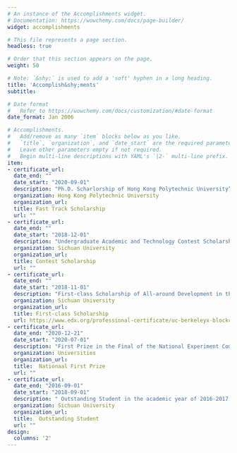 ```yaml
---
# An instance of the Accomplishments widget.
# Documentation: https://wowchemy.com/docs/page-builder/
widget: accomplishments

# This file represents a page section.
headless: true

# Order that this section appears on the page.
weight: 50

# Note: `&shy;` is used to add a 'soft' hyphen in a long heading.
title: 'Accomplish&shy;ments'
subtitle:

# Date format
#   Refer to https://wowchemy.com/docs/customization/#date-format
date_format: Jan 2006

# Accomplishments.
#   Add/remove as many `item` blocks below as you like.
#   `title`, `organization`, and `date_start` are the required parameters.
#   Leave other parameters empty if not required.
#   Begin multi-line descriptions with YAML's `|2-` multi-line prefix.
item:
- certificate_url:
  date_end: ""
  date_start: "2020-09-01"
  description: "Ph.D. Scharlorship of Hong Kong Polytechnic University”"
  organization: Hong Kong Polytechnic University
  organization_url:
  title: Fast Track Scholarship
  url: ""
- certificate_url:
  date_end: ""
  date_start: "2018-12-01"
  description: "Undergraduate Academic and Technology Contest Scholarship of “National CHENGDA CUP”"
  organization: Sichuan University
  organization_url:
  title: Contest Scholarship
  url: ""
- certificate_url:
  date_end: ""
  date_start: "2018-11-01"
  description: "First-class Scholarship of All-around Development in the academic year of 2017-2018, Sichuan University"
  organization: Sichuan University
  organization_url:
  title: First-class Scholarship
  url: https://www.edx.org/professional-certificate/uc-berkeleyx-blockchain-fundamentals
- certificate_url:
  date_end: "2020-12-21"
  date_start: "2020-07-01"
  description: "First Prize in the Final of the National Experiment Competition of Chemical Engineering for College Students"
  organization: Universities
  organization_url:
  title:  Nationaal First Prize
  url: ""
- certificate_url:
  date_end: "2016-09-01"
  date_start: "2018-09-01"
  description: " Outstanding Student in the academic year of 2016-2017 and f 2017-2018, Sichuan University"
  organization: Sichuan University
  organization_url:
  title:  Outstanding Student
  url: ""
design:
  columns: '2' 
---
```

